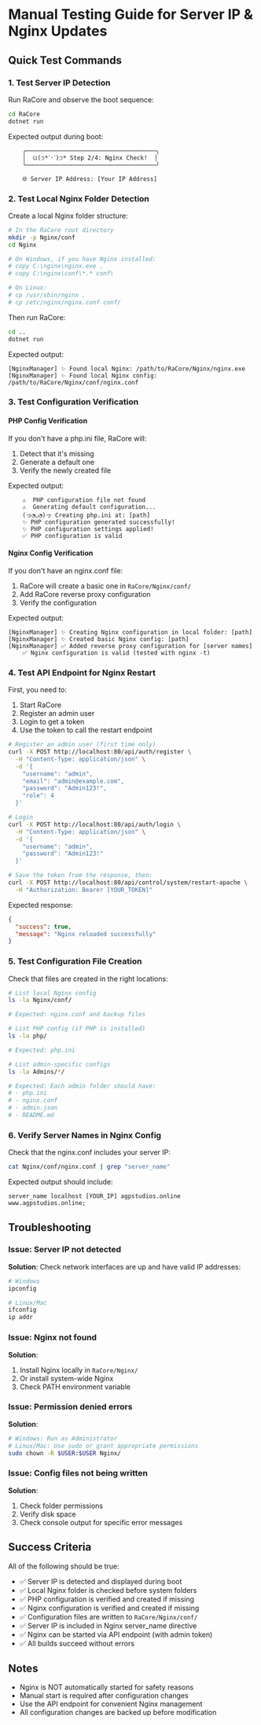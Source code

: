 # Manual Testing Guide for Server IP & Nginx Updates

## Quick Test Commands

### 1. Test Server IP Detection
Run RaCore and observe the boot sequence:
```bash
cd RaCore
dotnet run
```

Expected output during boot:
```
    ╭─────────────────────────────────────╮
    │  ଘ(੭*ˊᵕˋ)੭* Step 2/4: Nginx Check!  │
    ╰─────────────────────────────────────╯

    🌐 Server IP Address: [Your IP Address]
```

### 2. Test Local Nginx Folder Detection

Create a local Nginx folder structure:
```bash
# In the RaCore root directory
mkdir -p Nginx/conf
cd Nginx

# On Windows, if you have Nginx installed:
# copy C:\nginx\nginx.exe .
# copy C:\nginx\conf\*.* conf\

# On Linux:
# cp /usr/sbin/nginx .
# cp /etc/nginx/nginx.conf conf/
```

Then run RaCore:
```bash
cd ..
dotnet run
```

Expected output:
```
[NginxManager] ✨ Found local Nginx: /path/to/RaCore/Nginx/nginx.exe
[NginxManager] ✨ Found local Nginx config: /path/to/RaCore/Nginx/conf/nginx.conf
```

### 3. Test Configuration Verification

#### PHP Config Verification
If you don't have a php.ini file, RaCore will:
1. Detect that it's missing
2. Generate a default one
3. Verify the newly created file

Expected output:
```
    ⚠️  PHP configuration file not found
    ⚠️  Generating default configuration...
    (っ◔◡◔)っ Creating php.ini at: [path]
    ✨ PHP configuration generated successfully!
    ✨ PHP configuration settings applied!
    ✅ PHP configuration is valid
```

#### Nginx Config Verification
If you don't have an nginx.conf file:
1. RaCore will create a basic one in `RaCore/Nginx/conf/`
2. Add RaCore reverse proxy configuration
3. Verify the configuration

Expected output:
```
[NginxManager] ✨ Creating Nginx configuration in local folder: [path]
[NginxManager] ✨ Created basic Nginx config: [path]
[NginxManager] ✅ Added reverse proxy configuration for [server names]
    ✅ Nginx configuration is valid (tested with nginx -t)
```

### 4. Test API Endpoint for Nginx Restart

First, you need to:
1. Start RaCore
2. Register an admin user
3. Login to get a token
4. Use the token to call the restart endpoint

```bash
# Register an admin user (first time only)
curl -X POST http://localhost:80/api/auth/register \
  -H "Content-Type: application/json" \
  -d '{
    "username": "admin",
    "email": "admin@example.com",
    "password": "Admin123!",
    "role": 4
  }'

# Login
curl -X POST http://localhost:80/api/auth/login \
  -H "Content-Type: application/json" \
  -d '{
    "username": "admin",
    "password": "Admin123!"
  }'

# Save the token from the response, then:
curl -X POST http://localhost:80/api/control/system/restart-apache \
  -H "Authorization: Bearer [YOUR_TOKEN]"
```

Expected response:
```json
{
  "success": true,
  "message": "Nginx reloaded successfully"
}
```

### 5. Test Configuration File Creation

Check that files are created in the right locations:

```bash
# List local Nginx config
ls -la Nginx/conf/

# Expected: nginx.conf and backup files

# List PHP config (if PHP is installed)
ls -la php/

# Expected: php.ini

# List admin-specific configs
ls -la Admins/*/

# Expected: Each admin folder should have:
# - php.ini
# - nginx.conf
# - admin.json
# - README.md
```

### 6. Verify Server Names in Nginx Config

Check that the nginx.conf includes your server IP:

```bash
cat Nginx/conf/nginx.conf | grep "server_name"
```

Expected output should include:
```
server_name localhost [YOUR_IP] agpstudios.online www.agpstudios.online;
```

## Troubleshooting

### Issue: Server IP not detected
**Solution**: Check network interfaces are up and have valid IP addresses:
```bash
# Windows
ipconfig

# Linux/Mac
ifconfig
ip addr
```

### Issue: Nginx not found
**Solution**: 
1. Install Nginx locally in `RaCore/Nginx/`
2. Or install system-wide Nginx
3. Check PATH environment variable

### Issue: Permission denied errors
**Solution**:
```bash
# Windows: Run as Administrator
# Linux/Mac: Use sudo or grant appropriate permissions
sudo chown -R $USER:$USER Nginx/
```

### Issue: Config files not being written
**Solution**:
1. Check folder permissions
2. Verify disk space
3. Check console output for specific error messages

## Success Criteria

All of the following should be true:

- ✅ Server IP is detected and displayed during boot
- ✅ Local Nginx folder is checked before system folders
- ✅ PHP configuration is verified and created if missing
- ✅ Nginx configuration is verified and created if missing
- ✅ Configuration files are written to `RaCore/Nginx/conf/`
- ✅ Server IP is included in Nginx server_name directive
- ✅ Nginx can be started via API endpoint (with admin token)
- ✅ All builds succeed without errors

## Notes

- Nginx is NOT automatically started for safety reasons
- Manual start is required after configuration changes
- Use the API endpoint for convenient Nginx management
- All configuration changes are backed up before modification
